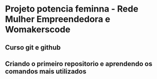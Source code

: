 # Projeto potencia feminna - Rede Mulher Empreendedora e Womakerscode

## Curso git e github 

## Criando o primeiro repositorio e aprendendo os comandos mais utilizados
